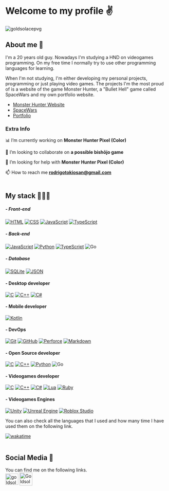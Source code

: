 # Welcome to my profile ✌️​

<p align="left" style=""> <img src="https://komarev.com/ghpvc/?username=goldsolacepvg&label=Profile%20views&color=ffd500&style=flat" alt="goldsolacepvg" /></p>

## About me 👾

I'm a 20 years old guy. Nowadays I'm studying a HND on videogames programming. On my free time I normally try to use other programming languages for learning.

When I'm not studying, I'm either developing my personal projects, programming or just playing video games. The projects I'm the most proud of is a website of the game Monster Hunter, a "Bullet Hell" game called SpaceWars and my own portfolio website.

- [Monster Hunter Website](https://github.com/GoldsolacePVG/GoldsolacePVG.github.io "Monster Hunter Website")
- [SpaceWars](https://github.com/GoldsolacePVG/SpaceWars "SpaceWars")
- [Portfolio](https://github.com/GoldsolacePVG/Portfolio "Portfolio")

### Extra Info 

📊 I’m currently working on **Monster Hunter Pixel (Color)**

👯 I’m looking to collaborate on **a possible bishōjo game**

🤝 I’m looking for help with **Monster Hunter Pixel (Color)**

📫 How to reach me **rodrigotokiosan@gmail.com**
<br><br>

## My stack 👨🏼‍💻​

##### - Front-end
[![HTML](https://img.shields.io/badge/html5-%23E34F26.svg?style=for-the-badge&logo=html5&logoColor=white&labelColor=101010)](https://html.spec.whatwg.org/) [![CSS](https://img.shields.io/badge/css3-%231572B6.svg?style=for-the-badge&logo=css3&logoColor=white&labelColor=101010)](https://www.w3.org/TR/CSS/#css) [![JavaScript](https://img.shields.io/badge/JavaScript-F7DF1E?style=for-the-badge&logo=javascript&logoColor=white&labelColor=101010)](https://developer.mozilla.org/en-US/docs/Web/JavaScript) [![TypeScript](https://img.shields.io/badge/-TypeScript-blue?labelColor=101010&style=for-the-badge&logo=TypeScript&logoColor=white&link=https://www.w3schools.com/typescript/index.php)](https://www.w3schools.com/typescript/index.php)

##### - Back-end
[![JavaScript](https://img.shields.io/badge/JavaScript-F7DF1E?style=for-the-badge&logo=javascript&logoColor=white&labelColor=101010)](https://developer.mozilla.org/en-US/docs/Web/JavaScript) [![Python](https://img.shields.io/badge/Python-yellow?style=for-the-badge&logo=python&logoColor=white&labelColor=101010)](https://www.python.org) [![TypeScript](https://img.shields.io/badge/-TypeScript-blue?labelColor=101010&style=for-the-badge&logo=TypeScript&logoColor=white&link=https://www.w3schools.com/typescript/index.php)](https://www.w3schools.com/typescript/index.php) ![Go](https://img.shields.io/badge/-GO-24f2ff?labelColor=101010&style=for-the-badge&logo=Go&logoColor=white)

##### - Database
[![SQLite](https://img.shields.io/badge/SQLite-07405E?style=for-the-badge&logo=sqlite&logoColor=white&labelColor=101010)](#) [![JSON](https://img.shields.io/badge/-JSON-D3FF3C?labelColor=101010&style=for-the-badge&logo=json&logoColor=white&link=https://jsonapi.org)](https://jsonapi.org)

#### - Desktop developer
[![C](https://img.shields.io/badge/-C-lightgrey?labelColor=101010&style=for-the-badge&logo=c&logoColor=white&link=https://www.w3schools.com/c/)](https://www.w3schools.com/c/) [![C++](https://img.shields.io/badge/-C++-2871DA?labelColor=101010&style=for-the-badge&logo=cplusplus&logoColor=white&link=https://www.w3schools.com/cpp/)](https://www.w3schools.com/cpp/) [![C#](https://img.shields.io/badge/-C%20sharp-00CE10?labelColor=101010&style=for-the-badge&logo=csharp&logoColor=white&link=https://www.w3schools.com/cs/cs_intro.php)](https://www.w3schools.com/cs/cs_intro.php)

#### - Mobile developer
[![Kotlin](https://img.shields.io/badge/Kotlin-0095D5?&style=for-the-badge&logo=kotlin&logoColor=white&labelColor=101010)](https://kotlinlang.org/)

#### - DevOps
[![Git](https://img.shields.io/badge/GIT-E44C30?style=for-the-badge&logo=git&logoColor=white&labelColor=101010)](#) [![GitHub](https://img.shields.io/badge/github-%23121011.svg?style=for-the-badge&logo=github&logoColor=white&labelColor=101010)](#) [![Perforce](https://img.shields.io/badge/-Perforce-101010?labelColor=101010&style=for-the-badge&logo=perforce&logoColor=white&link=https://www.perforce.com)](https://www.perforce.com) [![Markdown](https://img.shields.io/badge/Markdown-000000?style=for-the-badge&logo=markdown&logoColor=white&labelColor=101010)](#Markdown/)

#### - Open Source developer
[![C](https://img.shields.io/badge/-C-lightgrey?labelColor=101010&style=for-the-badge&logo=c&logoColor=white&link=https://www.w3schools.com/c/)](https://www.w3schools.com/c/) [![C++](https://img.shields.io/badge/-C++-2871DA?labelColor=101010&style=for-the-badge&logo=cplusplus&logoColor=white&link=https://www.w3schools.com/cpp/)](https://www.w3schools.com/cpp/) [![Python](https://img.shields.io/badge/Python-yellow?style=for-the-badge&logo=python&logoColor=white&labelColor=101010)](https://www.python.org) ![Go](https://img.shields.io/badge/-GO-24f2ff?labelColor=101010&style=for-the-badge&logo=Go&logoColor=white)

#### - Videogames developer
[![C](https://img.shields.io/badge/-C-lightgrey?labelColor=101010&style=for-the-badge&logo=c&logoColor=white&link=https://www.w3schools.com/c/)](https://www.w3schools.com/c/) [![C++](https://img.shields.io/badge/-C++-2871DA?labelColor=101010&style=for-the-badge&logo=cplusplus&logoColor=white&link=https://www.w3schools.com/cpp/)](https://www.w3schools.com/cpp/) [![C#](https://img.shields.io/badge/-C%20sharp-00CE10?labelColor=101010&style=for-the-badge&logo=csharp&logoColor=white&link=https://www.w3schools.com/cs/cs_intro.php)](https://www.w3schools.com/cs/cs_intro.php) [![Lua](https://img.shields.io/badge/-Lua-blue?labelColor=101010&style=for-the-badge&logo=lua&logoColor=white&logoWidth=15&link=https://www.lua.org)](https://www.lua.org) [![Ruby](https://img.shields.io/badge/-Ruby-FF0000?labelColor=101010&style=for-the-badge&logo=ruby&logoColor=white&link=https://www.ruby-lang.org/es/)](https://www.ruby-lang.org/es/)

#### - Videogames Engines
[![Unity](https://img.shields.io/badge/-Unity-3D3D3D?labelColor=101010&style=for-the-badge&logo=unity&logoColor=white&link=https://docs.unity3d.com/ScriptReference/)](https://docs.unity3d.com/ScriptReference/) [![Unreal Engine](https://img.shields.io/badge/-Unreal%20Engine-black?labelColor=101010&style=for-the-badge&logo=unreal-engine&logoColor=white&link=https://docs.unrealengine.com/5.2/en-US/API/)](https://docs.unrealengine.com/5.2/en-US/API/) [![Roblox Studio](https://img.shields.io/badge/-Roblox%20Studio-3C9DFF?labelColor=101010&style=for-the-badge&logo=roblox-studio&logoColor=white&link=https://create.roblox.com/docs/es-es/reference/engine)](https://create.roblox.com/docs/es-es/reference/engine)


You can also check all the languages that I used and how many time I have used them on the following link.

[![wakatime](https://wakatime.com/badge/user/018b3fe6-8cec-46b5-95cf-ff83de3f505c.svg)](https://wakatime.com/@018b3fe6-8cec-46b5-95cf-ff83de3f505c)
<br><br>

## Social Media 📲

You can find me on the following links.
<br><a href="https://instagram.com/goldsolace_yt" target="blank"><img align="center" src="https://raw.githubusercontent.com/rahuldkjain/github-profile-readme-generator/master/src/images/icons/Social/instagram.svg" alt="goldsolace_yt" height="35" width="40" /></a> <a href="https://discord.gg/Goldsolace9995" target="blank"><img align="center" src="https://raw.githubusercontent.com/rahuldkjain/github-profile-readme-generator/master/src/images/icons/Social/discord.svg" alt="Goldsolace9995" height="40" width="40" /></a><br><br>
